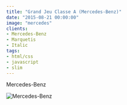 ```yaml
---
title: "Grand Jeu Classe A (Mercedes-Benz)"
date: "2015-08-21 00:00:00"
image: "mercedes"
clients:
- Mercedes-Benz
- Marquetis
- Italic
tags:
- html/css
- javascript
- slim
---
```


Mercedes-Benz

![Mercedes-Benz](/images/projets/mercedes/mercedes-1.jpg)


